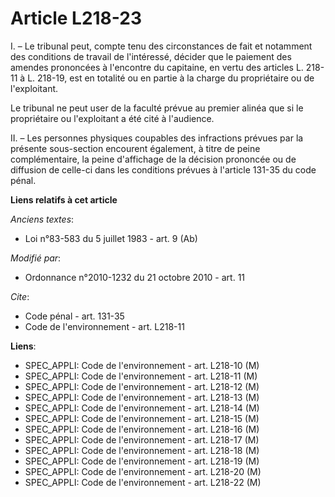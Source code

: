 # Article L218-23

I. – Le tribunal peut, compte tenu des circonstances de fait et notamment des conditions de travail de l'intéressé, décider
que le paiement des amendes prononcées à l'encontre du capitaine, en vertu des articles L. 218-11 à L. 218-19, est en
totalité ou en partie à la charge du propriétaire ou de l'exploitant.

Le tribunal ne peut user de la faculté prévue au premier alinéa que si le propriétaire ou l'exploitant a été cité à
l'audience.

II. – Les personnes physiques coupables des infractions prévues par la présente sous-section encourent également, à titre de
peine complémentaire, la peine d'affichage de la décision prononcée ou de diffusion de celle-ci dans les conditions prévues à
l'article 131-35 du code pénal.

**Liens relatifs à cet article**

_Anciens textes_:

  - Loi n°83-583 du 5 juillet 1983 - art. 9 (Ab)

_Modifié par_:

  - Ordonnance n°2010-1232 du 21 octobre 2010 - art. 11

_Cite_:

  - Code pénal - art. 131-35
  - Code de l'environnement - art. L218-11

**Liens**:

  - SPEC_APPLI: Code de l'environnement - art. L218-10 (M)
  - SPEC_APPLI: Code de l'environnement - art. L218-11 (M)
  - SPEC_APPLI: Code de l'environnement - art. L218-12 (M)
  - SPEC_APPLI: Code de l'environnement - art. L218-13 (M)
  - SPEC_APPLI: Code de l'environnement - art. L218-14 (M)
  - SPEC_APPLI: Code de l'environnement - art. L218-15 (M)
  - SPEC_APPLI: Code de l'environnement - art. L218-16 (M)
  - SPEC_APPLI: Code de l'environnement - art. L218-17 (M)
  - SPEC_APPLI: Code de l'environnement - art. L218-18 (M)
  - SPEC_APPLI: Code de l'environnement - art. L218-19 (M)
  - SPEC_APPLI: Code de l'environnement - art. L218-20 (M)
  - SPEC_APPLI: Code de l'environnement - art. L218-22 (M)
